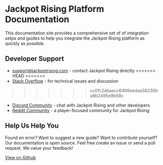 # Jackpot Rising Platform Documentation

This documentation site provides a comprehensive set of of integration setps and guides to help you integrate the Jackpot Rising platform as quickly as possible.

## Developer Support

* <support@jackpotrising.com> - contact Jackpot Rising directly
<<<<<<< HEAD
=======
* [Stack Overflow](https://stackoverflow.com/questions/tagged/jackpotrising) - for technical issues and discussion
>>>>>>> cc0fc2abaecc6406eedaa58230ba8b2495e9b58c
* [Discord Community](https://discordapp.com/invite/tVbJZUM) - chat with Jackpot Rising and other developers
* [Reddit Community](https://www.reddit.com/r/jackpotrising/) - a player-focused community for Jackpot Rising

## Help Us Help You

Found en error? Want to suggest a new guide? Want to contribute yourself? Our documentation is open source. Feel free create an issue or send a pull request. We value your feedback!

[View on Github](https://github.com/JackpotRising/jr-docs)